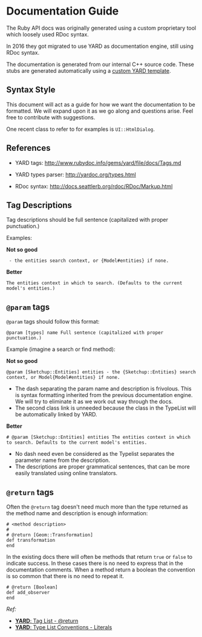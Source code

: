 # Documentation Guide

The Ruby API docs was originally generated using a custom proprietary tool which loosely used RDoc syntax.

In 2016 they got migrated to use YARD as documentation engine, still using RDoc syntax.

The documentation is generated from our internal C++ source code. These stubs are generated automatically using a [custom YARD template](https://github.com/SketchUp/sketchup-yard-template).

## Syntax Style

This document will act as a guide for how we want the documentation to be formatted. We will expand upon it as we go along and questions arise. Feel free to contribute with suggestions.

One recent class to refer to for examples is `UI::HtmlDialog`.

## References

- YARD tags: http://www.rubydoc.info/gems/yard/file/docs/Tags.md
- YARD types parser: http://yardoc.org/types.html

- RDoc syntax: http://docs.seattlerb.org/rdoc/RDoc/Markup.html


## Tag Descriptions

Tag descriptions should be full sentence (capitalized with proper punctuation.)

Examples:

**Not so good**

` - the entities search context, or {Model#entities} if none.`

**Better**

`The entities context in which to search. (Defaults to the current model's entities.)`


## `@param` tags

`@param` tags should follow this format:

`@param [types] name Full sentence (capitalized with proper punctuation.)`

Example (imagine a search or find method):

**Not so good**

`@param [Sketchup::Entities] entities - the {Sketchup::Entities} search context, or Model{Model#entities} if none.`
- The dash separating the param name and description is frivolous. This is syntax formatting inherited from the previous documentation engine. We will try to eliminate it as we work out way through the docs.
- The second class link is unneeded because the class in the TypeList will be automatically linked by YARD.

**Better**

`# @param [Sketchup::Entities] entities The entities context in which to search. Defaults to the current model's entities.`
- No dash need even be considered as the Typelist separates the parameter name from the description.
- The descriptions are proper grammatical sentences, that can be more easily translated using online translators.


## `@return` tags

Often the `@return` tag doesn't need much more than the type returned as the method name and description is enough information:

    # <method description>
    #
    # @return [Geom::Transformation]
    def transformation
    end

In the existing docs there will often be methods that return `true` or `false` to indicate success. In these cases there is no need to express that in the documentation comments. When a method return a boolean the convention is so common that there is no need to repeat it.

    # @return [Boolean]
    def add_observer
    end

_Ref:_
* [**YARD**: Tag List - @return](http://www.rubydoc.info/gems/yard/file/docs/Tags.md#return)
* [**YARD**: Type List Conventions - Literals](http://www.rubydoc.info/gems/yard/file/docs/Tags.md#Literals)
